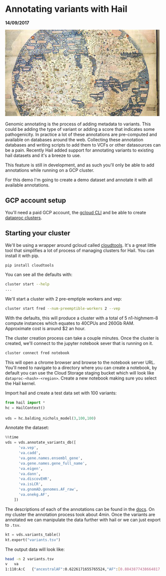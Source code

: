 # Annotating variants with Hail

__14/09/2017__

![dashboard](/assets/fra.jpg)

Genomic annotating is the process of adding metadata to variants. This could be
 adding the type of variant or adding a score that indicates some pathogenicity.
 In practice a lot of these annotations are pre-computed and available on
 databases around the web. Collecting these annotation databases and writing
 scripts to add them to VCFs or other datasources can be a pain. Recently Hail
 added support for annotating variants to existing hail datasets and
 it's a breeze to use.

This feature is still in development, and as such you'll only be able to
add annotations while running on a GCP cluster.

For this demo I'm going to create a demo dataset and annotate it with all
available annotations.

## GCP account setup

You'll need a paid GCP account, the [gcloud CLI](https://cloud.google.com/sdk/docs/#install_the_latest_cloud_tools_version_cloudsdk_current_version) and be able to create [dataproc clusters](https://cloud.google.com/dataproc/).

## Starting your cluster

We'll be using a wrapper around gcloud called
[cloudtools](https://github.com/Nealelab/cloudtools). It's a great little tool
that simplifies a lot of process of managing clusters for Hail. You can install
it with pip.

```bash
pip install cloudtools
```

You can see all the defaults with:

```bash
cluster start --help
...
```

We'll start a cluster with 2 pre-emptiple workers and vep:

```bash
cluster start fred --num-preemptible-workers 2 --vep
```

With the defaults, this will produce a cluster with a total of
5 n1-highmem-8 compute instances which equates to 40CPUs and 260Gb RAM.
Approximate cost is around $2 an hour.

The cluster creation process can take a couple minutes. Once the cluster is
created, we'll connect to the jupyter notebook sever that is running on it.

```bash
cluster connect fred notebook
```

This will open a chrome browser and browse to the notebook server URL. You'll need
to navigate to a directory where you can create a notebook, by default you can
use the Cloud Storage staging bucket which will look like `dataproc-<hash>-<region>`.
Create a new notebook making sure you select the Hail kernel.

Import hail and create a test data set with 100 variants:

```python
from hail import *
hc = HailContext()

vds = hc.balding_nichols_model(3,100,100)
```

Annotate the dataset:

```python
%%time
vds = vds.annotate_variants_db([
      'va.vep',
      'va.cadd',
      'va.gene.names.ensembl_gene',
      'va.gene.names.gene_full_name',
      'va.eigen',
      'va.dann',
      'va.discovEHR',
      'va.isLCR',
      'va.gnomAD.genomes.AF_raw',
      'va.onekg.AF',
    ])
```

The descriptions of each of the annotations can be found in the [docs](https://hail.is/docs/stable/annotationdb.html).
On my cluster the annotation process took about 4min. Once the variants are annotated we can
manipulate the data further with hail or we can just export to `.tsv`.

```python
kt = vds.variants_table()
kt.export("variants.tsv")
```

The output data will look like:

```bash
head -n 2 variants.tsv
v	va
1:110:A:C	{"ancestralAF":0.6226171655765524,"AF":[0.8843877438664817,0.742222630284917,0.7314925025971879],"vep":{"assembly_name":"GRCh37","allele_string":"A/C","ancestral":null,"colocated_variants":null,"context":null,"end":110,"id":"1_110_A/C","input":"1\t110\t.\tA\tC\t.\t.\tGT","intergenic_consequences":[{"allele_num":1,"consequence_terms":["intergenic_variant"],"impact":"MODIFIER","minimised":1,"variant_allele":"C"}],"most_severe_consequence":"regulatory_region_variant","motif_feature_consequences":null,"regulatory_feature_consequences":[{"allele_num":1,"biotype":"CTCF_binding_site","consequence_terms":["regulatory_region_variant"],"impact":"MODIFIER","minimised":1,"regulatory_feature_id":"ENSR00001576074","variant_allele":"C"}],"seq_region_name":"1","start":110,"strand":1,"transcript_consequences":null,"variant_class":"SNV"},"gene":{"most_severe_consequence":"regulatory_region_variant","transcript":null,"names":{"ensembl_gene":null,"gene_full_name":null}},"discovEHR":{"AF":null},"gnomAD":{"genomes":{"AF_raw":null}},"onekg":{"AF":null},"eigen":{"raw":null,"phred":null,"PC_raw":null,"PC_phred":null},"cadd":{"RawScore":null,"PHRED":null},"isLCR":true,"dann":{"score":null}}
```
